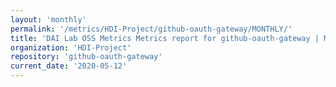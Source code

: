 ```yaml
---
layout: 'monthly'
permalink: '/metrics/HDI-Project/github-oauth-gateway/MONTHLY/'
title: 'DAI Lab OSS Metrics Metrics report for github-oauth-gateway | MONTHLY-REPORT-2020-05-12'
organization: 'HDI-Project'
repository: 'github-oauth-gateway'
current_date: '2020-05-12'
---
```

